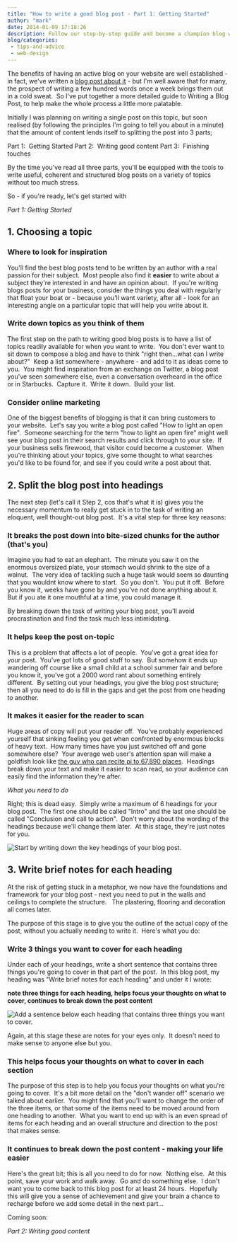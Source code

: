 ```yaml
---
title: "How to write a good blog post - Part 1: Getting Started"
author: "mark"
date: 2014-01-09 17:18:26
description: Follow our step-by-step guide and become a champion blog writer
blog/categories: 
 - tips-and-advice
 - web-design
---
```


The benefits of having an active blog on your website are well established - in fact, we've written a [blog post about it](/blog/blogging-why-when-and-how-you-should-do-it/) - but I'm well aware that for many, the prospect of writing a few hundred words once a week brings them out in a cold sweat.  So I've put together a more detailed guide to Writing a Blog Post, to help make the whole process a little more palatable.

Initially I was planning on writing a single post on this topic, but soon realised (by following the principles I'm going to tell you about in a minute) that the amount of content lends itself to splitting the post into 3 parts;

Part 1:  Getting Started
Part 2:  Writing good content
Part 3:  Finishing touches

By the time you've read all three parts, you'll be equipped with the tools to write useful, coherent and structured blog posts on a variety of topics without too much stress.

So - if you're ready, let's get started with

*Part 1: Getting Started*

## 1. Choosing a topic


### Where to look for inspiration

You'll find the best blog posts tend to be written by an author with a real passion for their subject.  Most people also find it __easier__ to write about a subject they're interested in and have an opinion about.  If you're writing blogs posts for your business, consider the things you deal with regularly that float your boat or - because you'll want variety, after all - look for an interesting angle on a particular topic that will help you write about it.

### Write down topics as you think of them

The first step on the path to writing good blog posts is to have a list of topics readily available for when you want to write.  You don't ever want to sit down to compose a blog and have to think "right then...what can I write about?"  Keep a list somewhere - anywhere - and add to it as ideas come to you.  You might find inspiration from an exchange on Twitter, a blog post you've seen somewhere else, even a conversation overheard in the office or in Starbucks.  Capture it.  Write it down.  Build your list.

### Consider online marketing

One of the biggest benefits of blogging is that it can bring customers to your website.  Let's say you write a blog post called "How to light an open fire".  Someone searching for the term "how to light an open fire" might well see your blog post in their search results and click through to your site.  If your business sells firewood, that visitor could become a customer.  When you're thinking about your topics, give some thought to what searches you'd like to be found for, and see if you could write a post about that.

## 2. Split the blog post into headings

The next step (let's call it Step 2, cos that's what it is) gives you the necessary momentum to really get stuck in to the task of writing an eloquent, well thought-out blog post.  It's a vital step for three key reasons:

### It breaks the post down into bite-sized chunks for the author (that's you)

Imagine you had to eat an elephant.  The minute you saw it on the enormous oversized plate, your stomach would shrink to the size of a walnut.  The very idea of tackling such a huge task would seem so daunting that you wouldnt know where to start.  So you don't.  You put it off.  Before you know it, weeks have gone by and you've not done anything about it.  But if you ate it one mouthful at a time, you could manage it.

By breaking down the task of writing your blog post, you'll avoid procrastination and find the task much less intimidating.

### It helps keep the post on-topic

This is a problem that affects a lot of people.  You've got a great idea for your post.  You've got lots of good stuff to say.  But somehow it ends up wandering off course like a small child at a school summer fair and before you know it, you've got a 2000 word rant about something entirely different.  By setting out your headings, you give the blog post structure; then all you need to do is fill in the gaps and get the post from one heading to another.

### It makes it easier for the reader to scan

Huge areas of copy will put your reader off.  You've probably experienced yourself that sinking feeling you get when confronted by enormous blocks of heavy text.  How many times have you just switched off and gone somewhere else?  Your average web user's attention span will make a goldfish look like [the guy who can recite pi to 67,890 places](http://www.guinnessworldrecords.com/world-records/1/most-pi-places-memorised).  Headings break down your text and make it easier to scan read, so your audience can easily find the information they're after.

*What you need to do*

Right; this is dead easy.  Simply write a maximum of 6 headings for your blog post.  The first one should be called "Intro" and the last one should be called "Conclusion and call to action".  Don't worry about the wording of the headings because we'll change them later.  At this stage, they're just notes for you.

![](images/blog/screenshot1.png "Start by writing down the key headings of your blog post.")

## 3. Write brief notes for each heading

At the risk of getting stuck in a metaphor, we now have the foundations and framework for your blog post - next you need to put in the walls and ceilings to complete the structure.   The plastering, flooring and decoration all comes later.

The purpose of this stage is to give you the outline of the actual copy of the post, without you actually needing to write it.  Here's what you do:

### Write 3 things you want to cover for each heading

Under each of your headings, write a short sentence that contains three things you're going to cover in that part of the post.  In this blog post, my heading was "Write brief notes for each heading" and under it I wrote:

__note three things for each heading, helps focus your thoughts on what to cover, continues to break down the post content__

![](images/blog/screenshot_021.png "Add a sentence below each heading that contains three things you want to cover.")

Again, at this stage these are notes for your eyes only.  It doesn't need to make sense to anyone else but you.

### This helps focus your thoughts on what to cover in each section

The purpose of this step is to help you focus your thoughts on what you're going to cover.  It's a bit more detail on the "don't wander off" scenario we talked about earlier.  You might find that you'll want to change the order of the three items, or that some of the items need to be moved around from one heading to another.  What you want to end up with is an even spread of items for each heading and an overall structure and direction to the post that makes sense.

### It continues to break down the post content - making your life easier

Here's the great bit; this is all you need to do for now.  Nothing else.  At this point, save your work and walk away.  Go and do something else.  I don't want you to come back to this blog post for at least 24 hours.  Hopefully this will give you a sense of achievement and give your brain a chance to recharge before we add some detail in the next part...

Coming soon:

*Part 2: Writing good content*


